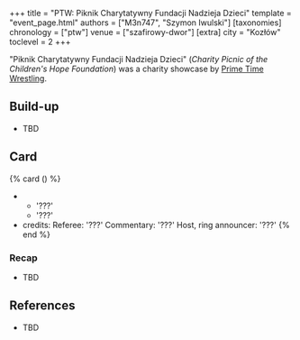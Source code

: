 +++
title = "PTW: Piknik Charytatywny Fundacji Nadzieja Dzieci"
template = "event_page.html"
authors = ["M3n747", "Szymon Iwulski"]
[taxonomies]
chronology = ["ptw"]
venue = ["szafirowy-dwor"]
[extra]
city = "Kozłów"
toclevel = 2
+++

"Piknik Charytatywny Fundacji Nadzieja Dzieci" (_Charity Picnic of the Children's Hope Foundation_) was a charity showcase by [Prime Time Wrestling](@/o/ptw.md).

## Build-up

* TBD

## Card

{% card () %}
- - '???'
  - '???'
- credits:
    Referee: '???'
    Commentary: '???'
    Host, ring announcer: '???'
{% end %}

### Recap

* TBD

## References

* TBD

[post-fb]: https://www.facebook.com/PrimeTimeWrestlingPL/posts/pfbid02x65gmmz8R9DrqZm7qkyY4hpiycLGRwkQud4jMgnethHA6Lo9QczKB7KK4MdUGm8El
